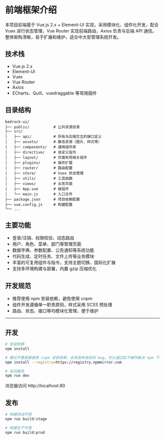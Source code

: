 # 前端框架介绍

本项目前端基于 Vue.js 2.x + Element-UI 实现，采用模块化、组件化开发，配合 Vuex 进行状态管理，Vue Router 实现前端路由，Axios 负责与后端 API 通信。整体架构清晰，易于扩展和维护，适合中大型管理系统开发。

## 技术栈
- Vue.js 2.x
- Element-UI
- Vuex
- Vue Router
- Axios
- ECharts、Quill、vuedraggable 等常用插件

## 目录结构
```
bedrock-ui/
├── public/           # 公共资源目录
├── src/
│   ├── api/          # 所有与后端交互的接口定义
│   ├── assets/       # 静态资源（图片、样式等）
│   ├── components/   # 通用组件库
│   ├── directive/    # 自定义指令
│   ├── layout/       # 页面布局相关组件
│   ├── plugins/      # 插件扩展
│   ├── router/       # 路由配置
│   ├── store/        # Vuex 状态管理
│   ├── utils/        # 工具函数
│   ├── views/        # 业务页面
│   ├── App.vue       # 根组件
│   └── main.js       # 入口文件
├── package.json      # 项目依赖配置
├── vue.config.js     # 构建配置
└── ...
```

## 主要功能
- 登录/注销、权限校验、动态路由
- 用户、角色、菜单、部门等管理页面
- 数据字典、参数配置、公告通知等系统功能
- 代码生成、定时任务、文件上传等业务模块
- 丰富的可复用组件与指令，支持主题切换、国际化扩展
- 支持多环境构建与部署，内置 gzip 压缩优化

## 开发规范
- 推荐使用 npm 安装依赖，避免使用 cnpm
- 组件开发遵循单一职责原则，样式采用 SCSS 预处理
- 路由、状态、接口等均模块化管理，便于维护

---

## 开发

```bash
# 安装依赖
npm install

# 建议不要直接使用 cnpm 安装依赖，会有各种诡异的 bug。可以通过如下操作解决 npm 下载速度慢的问题
npm install --registry=https://registry.npmmirror.com

# 启动服务
npm run dev
```

浏览器访问 http://localhost:80

## 发布

```bash
# 构建测试环境
npm run build:stage

# 构建生产环境
npm run build:prod
```